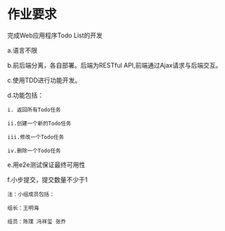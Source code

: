 # 作业要求

完成Web应用程序Todo List的开发

a.语言不限

b.前后端分离，各自部署。后端为RESTful API,前端通过Ajax请求与后端交互。

c.使用TDD进行功能开发。

d.功能包括：

    i. 返回所有Todo任务
  
    ii.创建一个新的Todo任务
  
    iii.修改一个Todo任务
  
    iv.删除一个Todo任务

e.用e2e测试保证最终可用性

f.小步提交，提交数量不少于1

    注：小组成员包括：
  
    组长：王明海
    
    组员：陈璞 冯祥玺 张乔
